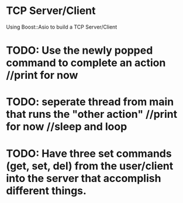 # TCP Server/Client
Using Boost::Asio to build a TCP Server/Client

# TODO: Use the newly popped command to complete an action //print for now
# TODO: seperate thread from main that runs the "other action" //print for now //sleep and loop
# TODO: Have three set commands (get, set, del) from the user/client into the server that accomplish different things.